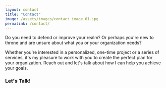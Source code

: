 ```yaml
---
layout: contact
title: "Contact"
image: /assets/images/contact_image_01.jpg
permalink: /contact/
---
```


Do you need to defend or improve your realm? Or perhaps you're new to throne and are unsure about what you or your organization needs? 

Whether you're interested in a personalized, one-time project or a series of services, it's my pleasure to work with you to create the perfect plan for your organization. Reach out and let's talk about how I can help you achieve your goals. 

### Let's Talk!
